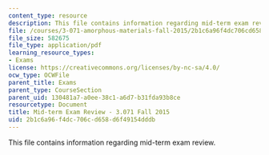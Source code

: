 ```yaml
---
content_type: resource
description: This file contains information regarding mid-term exam review.
file: /courses/3-071-amorphous-materials-fall-2015/2b1c6a96f4dc706cd658d6f49154dddb_MIT3_071F14_MidTermReview.pdf
file_size: 582675
file_type: application/pdf
learning_resource_types:
- Exams
license: https://creativecommons.org/licenses/by-nc-sa/4.0/
ocw_type: OCWFile
parent_title: Exams
parent_type: CourseSection
parent_uid: 130481a7-a0ee-38c1-a6d7-b31fda93b8ce
resourcetype: Document
title: Mid-term Exam Review - 3.071 Fall 2015
uid: 2b1c6a96-f4dc-706c-d658-d6f49154dddb
---
```

This file contains information regarding mid-term exam review.
